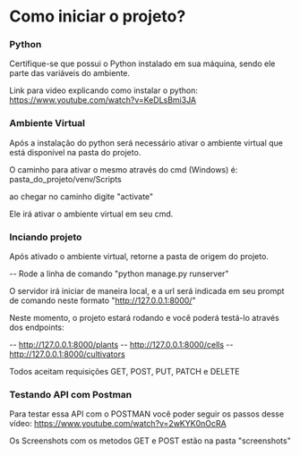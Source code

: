 # Como iniciar o projeto?

### Python

Certifique-se que possui o Python instalado em sua máquina, sendo ele parte das variáveis do ambiente.

Link para video explicando como instalar o python:
https://www.youtube.com/watch?v=KeDLsBmi3JA

### Ambiente Virtual

Após a instalação do python será necessário ativar o ambiente virtual que está disponível na pasta do projeto.

O caminho para ativar o mesmo através do cmd (Windows) é: pasta_do_projeto/venv/Scripts

ao chegar no caminho digite "activate"

Ele irá ativar o ambiente virtual em seu cmd.

### Inciando projeto

Após ativado o ambiente virtual, retorne a pasta de origem do projeto.

-- Rode a linha de comando "python manage.py runserver"

O servidor irá iniciar de maneira local, e a url será indicada em seu prompt de comando neste formato "http://127.0.0.1:8000/"

Neste momento, o projeto estará rodando e você poderá testá-lo através dos endpoints:

-- http://127.0.0.1:8000/plants
-- http://127.0.0.1:8000/cells
-- http://127.0.0.1:8000/cultivators

Todos aceitam requisições GET, POST, PUT, PATCH e DELETE

### Testando API com Postman

Para testar essa API com o POSTMAN você poder seguir os passos desse vídeo:
https://www.youtube.com/watch?v=2wKYK0nOcRA

Os Screenshots com os metodos GET e POST estão na pasta "screenshots"
